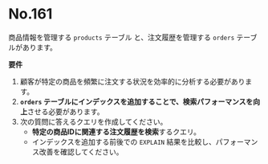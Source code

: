 # No.161

商品情報を管理する `products` テーブル と、注文履歴を管理する `orders` テーブルがあります。

**要件**

1. 顧客が特定の商品を頻繁に注文する状況を効率的に分析する必要があります。
2. **`orders` テーブルにインデックスを追加することで、検索パフォーマンスを向上**させる必要があります。
3. 次の質問に答えるクエリを作成してください。
   - **特定の商品IDに関連する注文履歴を検索**するクエリ。
   - インデックスを追加する前後での `EXPLAIN` 結果を比較し、パフォーマンス改善を確認してください。
